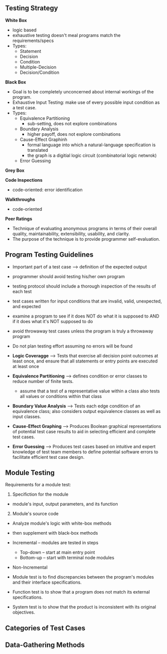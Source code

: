 ## Testing Strategy 
**White Box**
- logic based
- exhaustive testing doesn't meal programs match the requirements/specs
- Types:
  - Statement
  - Decision
  - Condition
  - Multiple-Decision
  - Decision/Condition


**Black Box**
- Goal is to be completely unconcerned about internal workings of the program.
- Exhaustive Input Testing: make use of every possible input condition as a test case.
- Types:
  - Equivalence Partitioning
    - sub-setting, does not explore combinations 
  - Boundary Analysis
    - higher payoff, does not explore combinations 
  - Cause-Effect Graphinh
    - formal language into which a natural-language specification is translated
    - the graph is a digitial logic circuit (combinatorial logic netwrok) 
  - Error Guessing 


**Grey Box**

**Code Inspections**
- code-oriented: error identification


**Walkthroughs**
- code-oriented 


**Peer Ratings**
- Technique of evaluating anonymous programs in terms of their overall quality, maintainability, extensibility, usability, and clarity. 
- The purpose of the technique is to provide programmer self-evaluation.


## Program Testing Guidelines
- Important part of a test case --> definition of the expected output
- programmer should avoid testing his/her own program
- testing protocol should include a thorough inspection of the results of each test
- test cases written for input conditions that are invalid, valid, unexpected, and expected
- examine a program to see if it does NOT do what it is supposed to AND if it does what it's NOT supposed to do 
- avoid throwaway test cases unless the program is truly a throwaway program
- Do not plan testing effort assuming no errors will be found


- **Logic Coveragge** -->  Tests that exercise all decision point outcomes at least once, and ensure that all statements or entry points are executed at least once
- **Equivalence Partitioning** --> defines condition or error classes to reduce number of finite tests. 
  - assume that a test of a representative value within a class also tests all values or conditions within that class  
- **Boundary Value Analysis** --> Tests each edge condition of an equivalence class; also considers output equivalence classes as well as input classes.
- **Cause-Effect Graphing** -->  Produces Boolean graphical representations of potential test case results to aid in selecting efficient and complete test cases.
- **Error Guessing** --> Produces test cases based on intuitive and expert knowledge of test team members to define potential software errors to facilitate efficient test case design.

## Module Testing
Requirements for a module test:
1. Specifiction for the module
- module's input, output parameters, and its function
2. Module's source code


- Analyze module's logic with white-box methods
- then supplement with black-box methods


- Incremental – modules are tested in steps
  - Top-down – start at main entry point
  - Bottom-up – start with terminal node modules
- Non-Incremental
- Module test is to find discrepancies between the program's modules and their interface specifications.  
- Function test is to show that a program does not match its external specifications.
- System test is to show that the product is inconsistent with its original objectives.

## Categories of Test Cases

## Data-Gathering Methods
